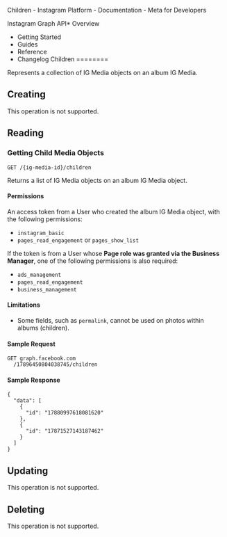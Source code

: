 Children - Instagram Platform - Documentation - Meta for Developers

Instagram Graph API* Overview
* Getting Started
* Guides
* Reference
* Changelog
Children
========

Represents a collection of IG Media objects on an album IG Media.

Creating
--------

This operation is not supported.

Reading
-------

### Getting Child Media Objects

`GET /{ig-media-id}/children`

Returns a list of IG Media objects on an album IG Media object.

#### Permissions

An access token from a User who created the album IG Media object, with the following permissions:

* `instagram_basic`
* `pages_read_engagement` or `pages_show_list`

If the token is from a User whose **Page role was granted via the Business Manager**, one of the following permissions is also required:

* `ads_management`
* `pages_read_engagement`
* `business_management`

#### Limitations

* Some fields, such as `permalink`, cannot be used on photos within albums (children).

#### Sample Request

```
GET graph.facebook.com
  /17896450804038745/children
```
#### Sample Response

```
{
  "data": [
    {
      "id": "17880997618081620"
    },
    {
      "id": "17871527143187462"
    }
  ]
}
```
Updating
--------

This operation is not supported.

Deleting
--------

This operation is not supported.